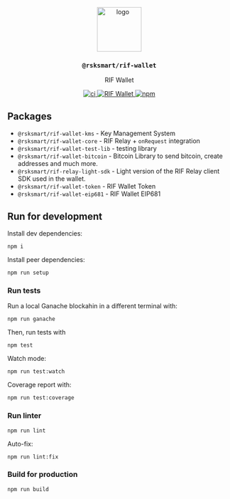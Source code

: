 <p align="middle">
  <img src="https://www.rifos.org/assets/img/logo.svg" alt="logo" height="100" >
</p>
<h3 align="middle"><code>@rsksmart/rif-wallet</code></h3>
<p align="middle">
  RIF Wallet
</p>
<p align="middle">
  <a href="https://github.com/rsksmart/rif-wallet/actions/workflows/ci.yml" aria-label="ci">
    <img src="https://github.com/rsksmart/rif-wallet/actions/workflows/ci.yml/badge.svg" alt="ci" />
  </a>
  <a href="https://lgtm.com/projects/g/rsksmart/rif-wallet/context:javascript">
    <img src="https://img.shields.io/lgtm/grade/javascript/github/rsksmart/rif-wallet" alt="RIF Wallet" />
  </a>
  <a href="https://badge.fury.io/js/%40rsksmart%2Frif-wallet">
    <img src="https://badge.fury.io/js/%40rsksmart%2Frif-wallet.svg" alt="npm" />
  </a>
</p>

## Packages

- `@rsksmart/rif-wallet-kms` - Key Management System
- `@rsksmart/rif-wallet-core` - RIF Relay + `onRequest` integration
- `@rsksmart/rif-wallet-test-lib` - testing library
- `@rsksmart/rif-wallet-bitcoin` - Bitcoin Library to send bitcoin, create addresses and much more.
- `@rsksmart/rif-relay-light-sdk` - Light version of the RIF Relay client SDK used in the wallet.
- `@rsksmart/rif-wallet-token` - RIF Wallet Token
- `@rsksmart/rif-wallet-eip681` - RIF Wallet EIP681

## Run for development

Install dev dependencies:

```
npm i
```

Install peer dependencies:

```
npm run setup
```

### Run tests

Run a local Ganache blockahin in a different terminal with:

```
npm run ganache
```

Then, run tests with

```
npm test
```

Watch mode:

```
npm run test:watch
```

Coverage report with:

```
npm run test:coverage
```

### Run linter

```
npm run lint
```

Auto-fix:

```
npm run lint:fix
```

### Build for production

```
npm run build
```
